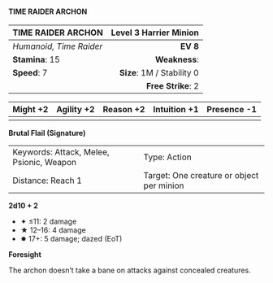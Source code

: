 #### TIME RAIDER ARCHON

| TIME RAIDER ARCHON      | **Level 3 Harrier Minion** |
| :---------------------- | -------------------------: |
| *Humanoid, Time Raider* |                   **EV 8** |
| **Stamina**: 15         |              **Weakness**: |
| **Speed**: 7            | **Size**: 1M / Stability 0 |
|                         |         **Free Strike**: 2 |

| **Might** +2 | **Agility** +2 | **Reason** +2 | **Intuition** +1 | **Presence** -1 |
| ------------ | -------------- | ------------- | ---------------- | --------------- |
|              |                |               |                  |                 |

**Brutal Flail (Signature)**

|                                          |                                           |
| :--------------------------------------- | :---------------------------------------- |
| Keywords: Attack, Melee, Psionic, Weapon | Type: Action                              |
| Distance: Reach 1                        | Target: One creature or object per minion |

**2d10 + 2**

- ✦ ≤11: 2 damage
- ★ 12–16: 4 damage
- ✸ 17+: 5 damage; dazed (EoT)

**Foresight**

The archon doesn’t take a bane on attacks against concealed creatures.
